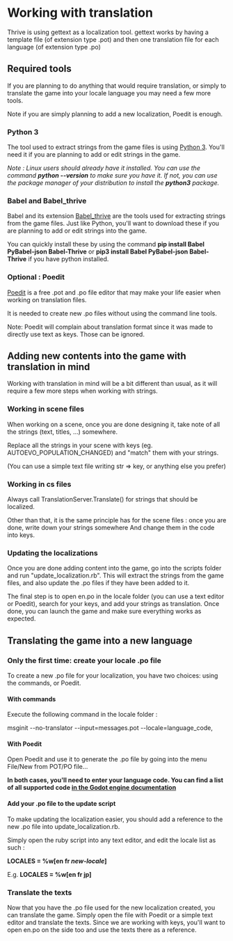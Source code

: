 Working with translation
========================

Thrive is using gettext as a localization tool. gettext works by having a
template file (of extension type .pot) and then one translation file for
each language (of extension type .po)

Required tools
--------------

If you are planning to do anything that would require translation, or
simply to translate the game into your locale language you may need
a few more tools.

Note if you are simply planning to add a new localization, Poedit is
enough.

### Python 3

The tool used to extract strings from the game files is using
[Python 3](https://www.python.org/downloads).
You'll need it if you are planning to add or edit strings in the game.

*Note : Linux users should already have it installed.
You can use the command **python --version** to make sure you have it.
If not, you can use the package manager of your distribution to install the **python3** package.*

### Babel and Babel_thrive

Babel and its extension [Babel_thrive](https://github.com/westtunger/pybabel-godot)
are the tools used for extracting strings from the game files.
Just like Python, you'll want to download these if you are planning
to add or edit strings into the game.

You can quickly install these by using the command **pip install Babel PyBabel-json Babel-Thrive** or **pip3 install Babel PyBabel-json Babel-Thrive**
if you have python installed.

### Optional : Poedit

[Poedit](https://poedit.net/) is a free .pot and .po file editor that may
make your life easier when working on translation files.

It is needed to create new .po files without using the command line tools.

Note: Poedit will complain about translation format since it was made to
directly use text as keys. Those can be ignored.


Adding new contents into the game with translation in mind
----------------------------------------------------------

Working with translation in mind will be a bit different than usual, as
it will require a few more steps when working with strings.

### Working in scene files

When working on a scene, once you are done designing it, take note
of all the strings (text, titles, ...) somewhere.

Replace all the strings in your scene with keys (eg. AUTOEVO_POPULATION_CHANGED) and "match" them with your
strings.

(You can use a simple text file writing str => key, or anything else you prefer)

### Working in cs files

Always call TranslationServer.Translate() for strings that should be localized.

Other than that, it is the same principle has for the scene files :
once you are done, write down your strings somewhere And change them in the code into keys.

### Updating the localizations

Once you are done adding content into the game, go into the scripts folder and
run "update_localization.rb". This will extract the strings from the game files,
and also update the .po files if they have been added to it.

The final step is to open en.po in the locale folder (you can use a text editor
or Poedit), search for your keys, and add your strings as translation.  Once done,
you can launch the game and make sure everything works as expected.

Translating the game into a new language
----------------------------------------

### Only the first time: create your locale .po file

To create a new .po file for your localization,
you have two choices: using the commands, or Poedit.

#### With commands

Execute the following command in the locale folder :

msginit --no-translator --input=messages.pot --locale=language_code,

#### With Poedit

Open Poedit and use it to generate the .po file by going into the menu
File/New from POT/PO file...

**In both cases, you'll need to enter your language code. You can find a list of all
supported code [in the Godot engine documentation](https://docs.godotengine.org/en/stable/tutorials/i18n/locales.html)**

#### Add your .po file to the update script

To make updating the localization easier, you should add a reference to
the new .po file into update_localization.rb.

Simply open the ruby script into any text editor, and edit the locale list as such :

**LOCALES = %w[en fr _new-locale_]**

E.g. **LOCALES = %w[en fr jp]**

### Translate the texts

Now that you have the .po file used for the new localization created, you can translate
the game. Simply open the file with Poedit or a simple text editor and translate the texts.
Since we are working with keys, you'll want to open en.po on the side too and use the texts
there as a reference.